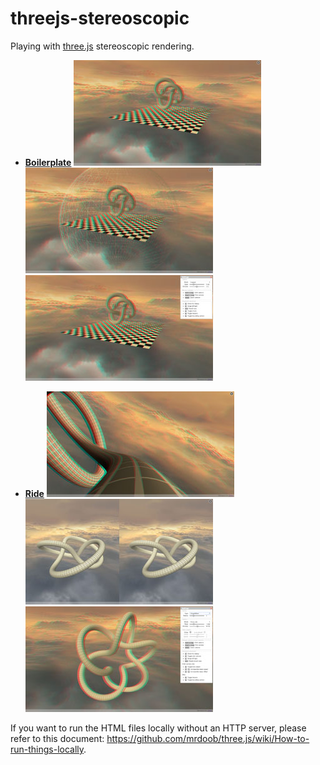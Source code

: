 # threejs-stereoscopic
Playing with [three.js](https://github.com/mrdoob/three.js/) stereoscopic rendering.

- **[Boilerplate](boilerplate.html)**
[![Anaglyph mode](img/screenshots/boilerplate01tn.jpg "Anaglyph mode")](img/screenshots/boilerplate01.jpg) [![Bounding sphere](img/screenshots/boilerplate02tn.jpg "Bounding sphere")](img/screenshots/boilerplate02.jpg) [![Settings](img/screenshots/boilerplate03tn.jpg "Settings")](img/screenshots/boilerplate03.jpg)

- **[Ride](ride.html)**
[![Anaglyph mode](img/screenshots/ride01tn.jpg "Anaglyph mode")](img/screenshots/ride01.jpg) [![Side-by-side mode](img/screenshots/ride02tn.jpg "Side-by-side mode")](img/screenshots/ride02.jpg) [![Settings](img/screenshots/ride03tn.jpg "Settings")](img/screenshots/ride03.jpg)

If you want to run the HTML files locally without an HTTP server, please refer to this document: https://github.com/mrdoob/three.js/wiki/How-to-run-things-locally.
 